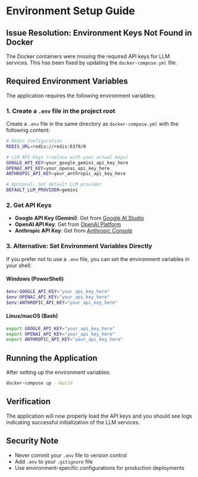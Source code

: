 # Environment Setup Guide

## Issue Resolution: Environment Keys Not Found in Docker

The Docker containers were missing the required API keys for LLM services. This has been fixed by updating the `docker-compose.yml` file.

## Required Environment Variables

The application requires the following environment variables:

### 1. Create a `.env` file in the project root

Create a `.env` file in the same directory as `docker-compose.yml` with the following content:

```bash
# Redis Configuration
REDIS_URL=redis://redis:6379/0

# LLM API Keys (replace with your actual keys)
GOOGLE_API_KEY=your_google_gemini_api_key_here
OPENAI_API_KEY=your_openai_api_key_here
ANTHROPIC_API_KEY=your_anthropic_api_key_here

# Optional: Set default LLM provider
DEFAULT_LLM_PROVIDER=gemini
```

### 2. Get API Keys

- **Google API Key (Gemini)**: Get from [Google AI Studio](https://makersuite.google.com/app/apikey)
- **OpenAI API Key**: Get from [OpenAI Platform](https://platform.openai.com/api-keys)
- **Anthropic API Key**: Get from [Anthropic Console](https://console.anthropic.com/)

### 3. Alternative: Set Environment Variables Directly

If you prefer not to use a `.env` file, you can set the environment variables in your shell:

#### Windows (PowerShell)
```powershell
$env:GOOGLE_API_KEY="your_api_key_here"
$env:OPENAI_API_KEY="your_api_key_here"
$env:ANTHROPIC_API_KEY="your_api_key_here"
```

#### Linux/macOS (Bash)
```bash
export GOOGLE_API_KEY="your_api_key_here"
export OPENAI_API_KEY="your_api_key_here"
export ANTHROPIC_API_KEY="your_api_key_here"
```

## Running the Application

After setting up the environment variables:

```bash
docker-compose up --build
```

## Verification

The application will now properly load the API keys and you should see logs indicating successful initialization of the LLM services.

## Security Note

- Never commit your `.env` file to version control
- Add `.env` to your `.gitignore` file
- Use environment-specific configurations for production deployments 